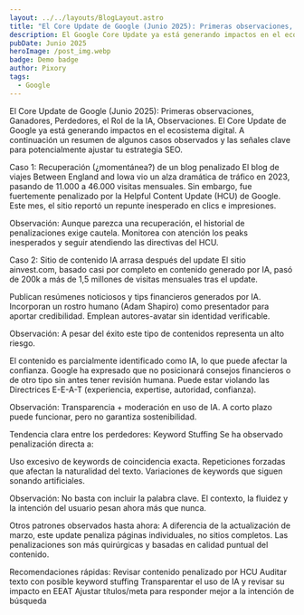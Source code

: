 ```yaml
---
layout: ../../layouts/BlogLayout.astro
title: "El Core Update de Google (Junio 2025): Primeras observaciones, Ganadores, Perdedores | Pixory"
description: El Google Core Update ya está generando impactos en el ecosistema digital.
pubDate: Junio 2025
heroImage: /post_img.webp
badge: Demo badge
author: Pixory
tags:
  - Google
---
```


El Core Update de Google (Junio 2025): Primeras observaciones, Ganadores, Perdedores, el Rol de la IA, Observaciones.
El Core Update de Google ya está generando impactos en el ecosistema digital. A continuación un resumen de algunos casos observados y las señales clave para potencialmente ajustar tu estrategia SEO.

Caso 1: Recuperación (¿momentánea?) de un blog penalizado
El blog de viajes Between England and Iowa vio un alza dramática de tráfico en 2023, pasando de 11.000 a 46.000 visitas mensuales. Sin embargo, fue fuertemente penalizado por la Helpful Content Update (HCU) de Google. Este mes, el sitio reportó un repunte inesperado en clics e impresiones.

Observación: Aunque parezca una recuperación, el historial de penalizaciones exige cautela. Monitorea con atención los peaks inesperados y seguir atendiendo las directivas del HCU.

Caso 2: Sitio de contenido IA arrasa después del update
El sitio ainvest.com, basado casi por completo en contenido generado por IA, pasó de 200k a más de 1,5 millones de visitas mensuales tras el update.

Publican resúmenes noticiosos y tips financieros generados por IA.
Incorporan un rostro humano (Adam Shapiro) como presentador para aportar credibilidad.
Emplean autores-avatar sin identidad verificable.

Observación: A pesar del éxito este tipo de contenidos representa un alto riesgo.

El contenido es parcialmente identificado como IA, lo que puede afectar la confianza.
Google ha expresado que no posicionará consejos financieros o de otro tipo sin antes tener revisión humana.
Puede estar violando las Directrices E-E-A-T (experiencia, expertise, autoridad, confianza).

Observación: Transparencia + moderación en uso de IA. A corto plazo puede funcionar, pero no garantiza sostenibilidad.

Tendencia clara entre los perdedores: Keyword Stuffing
Se ha observado penalización directa a:

Uso excesivo de keywords de coincidencia exacta.
Repeticiones forzadas que afectan la naturalidad del texto.
Variaciones de keywords que siguen sonando artificiales.

Observación: No basta con incluir la palabra clave. El contexto, la fluidez y la intención del usuario pesan ahora más que nunca.

Otros patrones observados hasta ahora:
A diferencia de la actualización de marzo, este update penaliza páginas individuales, no sitios completos.
Las penalizaciones son más quirúrgicas y basadas en calidad puntual del contenido.

Recomendaciones rápidas:
Revisar contenido penalizado por HCU
Auditar texto con posible keyword stuffing
Transparentar el uso de IA y revisar su impacto en EEAT
Ajustar títulos/meta para responder mejor a la intención de búsqueda
